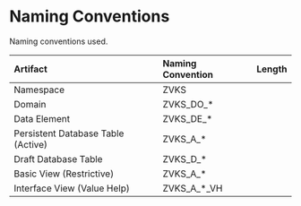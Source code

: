 # Naming Conventions
Naming conventions used.

| Artifact                           | Naming Convention | Length      |
| :--------------------------------- | :---------------- | ----------: |
| Namespace                          | ZVKS              |             |
| Domain                             | ZVKS_DO_*         |             |
| Data Element                       | ZVKS_DE_*         |             |
| Persistent Database Table (Active) | ZVKS_A_*          |             |
| Draft Database Table               | ZVKS_D_*          |             |
| Basic View (Restrictive)           | ZVKS_A_*          |             |
| Interface View (Value Help)        | ZVKS_A_*_VH       |             |


